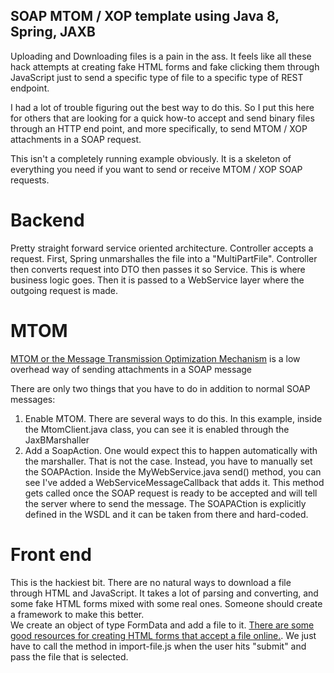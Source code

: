 ## SOAP MTOM / XOP template using Java 8, Spring, JAXB
Uploading and Downloading files is a pain in the ass.  It feels like all these hack attempts at creating fake HTML forms and fake clicking them through JavaScript just to send a specific type of file to a specific type of REST endpoint.

I had a lot of trouble figuring out the best way to do this.  So I put this here for others that are looking for a quick how-to accept and send binary files through an HTTP end point, and more specifically, to send MTOM / XOP attachments in a SOAP request.

This isn't a completely running example obviously.  It is a skeleton of everything you need if you want to send or receive MTOM / XOP SOAP requests.

# Backend
Pretty straight forward service oriented architecture.  Controller accepts a request. First, Spring unmarshalles the file into a "MultiPartFile".  Controller then converts request into DTO then passes it so Service.  This is where business logic goes.  Then it is passed to a WebService layer where the outgoing request is made.  

# MTOM
[MTOM or the Message Transmission Optimization Mechanism](https://en.wikipedia.org/wiki/Message_Transmission_Optimization_Mechanism) is a low overhead way of sending attachments in a SOAP message

There are only two things that you have to do in addition to normal SOAP messages:
1.  Enable MTOM.  There are several ways to do this.  In this example, inside the MtomClient.java class, you can see it is enabled through the JaxBMarshaller
2.  Add a SoapAction.  One would expect this to happen automatically with the marshaller.  That is not the case.  Instead, you have to manually set the SOAPAction.  Inside the MyWebService.java send() method, you can see I've added a WebServiceMessageCallback that adds it. This method gets called once the SOAP request is ready to be accepted and will tell the server where to send the message.  The SOAPACtion is explicitly defined in the WSDL and it can be taken from there and hard-coded.

# Front end
This is the hackiest bit.  There are no natural ways to download a file through HTML and JavaScript.  It takes a lot of parsing and converting, and some fake HTML forms mixed with some real ones.  Someone should create a framework to make this better.  
We create an object of type FormData and add a file to it.  [There are some good resources for creating HTML forms that accept a file online.](https://developer.mozilla.org/en-US/docs/Web/HTML/Element/input/file).  We just have to call the method in import-file.js when the user hits "submit" and pass the file that is selected.

